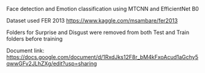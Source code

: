 Face detection and Emotion classification using MTCNN and EfficientNet B0

Dataset used FER 2013 https://www.kaggle.com/msambare/fer2013

Folders for Surprise and Disgust were removed from both Test and Train folders before training

Document link: https://docs.google.com/document/d/1RxdJks12F8r_bM4kFxoAcud1aGchy5qwwGFv2JLhZXg/edit?usp=sharing

